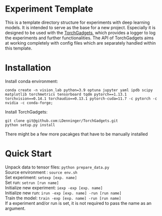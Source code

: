 # Experiment Template
This is a template directory structure for experiments with deep learning models.
It is intended to serve as the base for a new project.
Especially it is designed to be used with the [TorchGadgets](https://github.com/LDenninger/TorchGadgets), which provides a logger to log the experiments and further functionalities.
The API of TorchGadgets aims at working completely with config files which are separately handled within this template.

# Installation
Install conda environment:
```
conda create -n vision_lab python=3.9 optuna jupyter yaml ipdb scipy matplotlib torchmetrics tensorboard tqdm pytorch==1.13.1 torchvision==0.14.1 torchaudio==0.13.1 pytorch-cuda=11.7 -c pytorch -c nvidia -c conda-forge;
```

Install TorchGadgets: 
```
git clone git@github.com:LDenninger/TorchGadgets.git
python setup.py install
```
There might be a few more pacakges that have to be manually installed

# Quick Start
Unpack data to tensor files: `python prepare_data.py`<br />
Source environment : `source env.sh` <br />
Set experiment: `setexp [exp. name]`<br />
Set run: `setrun [run name]`<br />
Initialize new experiment: `iexp -exp [exp. name]`<br />
Initialize new run: `irun -exp [exp. name] -run [run name]`<br />
Train the model: `train -exp [exp. name] -run [run name]`<br />
If a experiment and/or run is set, it is not required to pass the name as an argument.
